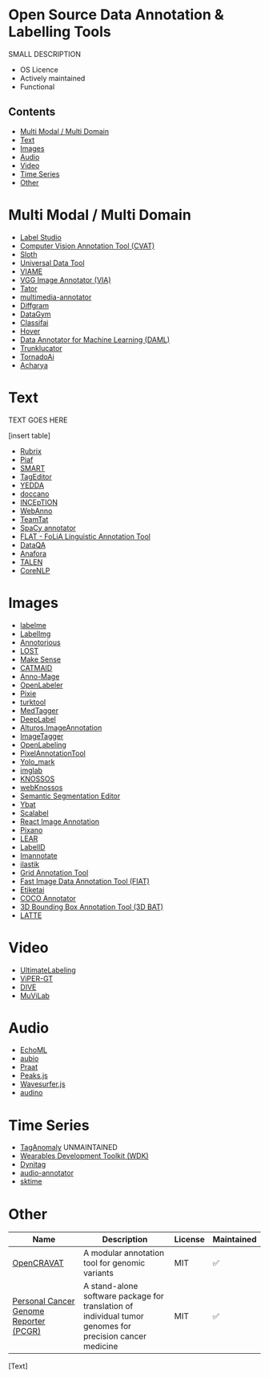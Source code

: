 # Open Source Data Annotation & Labelling Tools

SMALL DESCRIPTION

- OS Licence
- Actively maintained
- Functional


## Contents

- [Multi Modal / Multi Domain](#multi-modal-multi-domain)
- [Text](#text)
- [Images](#images)
- [Audio](#audio)
- [Video](#video)
- [Time Series](#time-series)
- [Other](#other)

# Multi Modal / Multi Domain

- [Label Studio](https://labelstud.io/)
- [Computer Vision Annotation Tool (CVAT)](https://github.com/openvinotoolkit/cvat)
- [Sloth](https://github.com/cvhciKIT/sloth)
- [Universal Data Tool](https://universaldatatool.com)
- [VIAME](https://www.viametoolkit.org)
- [VGG Image Annotator (VIA)](https://www.robots.ox.ac.uk/~vgg/software/via/)
- [Tator](https://github.com/cvisionai/tator)
- [multimedia-annotator](https://github.com/dsgou/annotator)
- [Diffgram](https://github.com/diffgram/diffgram)
- [DataGym](https://github.com/datagym-ai/datagym-core)
- [Classifai](https://github.com/CertifaiAI/classifai)
- [Hover](https://github.com/phurwicz/hover)
- [Data Annotator for Machine Learning (DAML)](https://github.com/vmware/data-annotator-for-machine-learning)
- [Trunklucator](https://github.com/Dumbris/trunklucator)
- [TornadoAi](https://github.com/slrbl/human-in-the-loop-machine-learning-tool-tornado)
- [Acharya](https://acharya.astutic.com)

# Text

TEXT GOES HERE

[insert table]

- [Rubrix](https://www.rubrix.ml)
- [Piaf](https://github.com/etalab/piaf)
- [SMART](https://github.com/RTIInternational/SMART)
- [TagEditor](https://github.com/d5555/TagEditor)
- [YEDDA](https://github.com/jiesutd/YEDDA)
- [doccano](https://github.com/doccano/doccano)
- [INCEpTION](https://github.com/inception-project/inception)
- [WebAnno](https://webanno.github.io/webanno/)
- [TeamTat](https://github.com/ncbi-nlp/TeamTat)
- [SpaCy annotator](https://github.com/ieriii/spacy-annotator)
- [FLAT - FoLiA Linguistic Annotation Tool](https://github.com/proycon/flat)
- [DataQA](https://github.com/dataqa/dataqa)
- [Anafora](https://github.com/weitechen/anafora)
- [TALEN](https://github.com/CogComp/talen)
- [CoreNLP](https://stanfordnlp.github.io/CoreNLP/)

# Images

- [labelme](https://github.com/wkentaro/labelme)
- [LabelImg](https://github.com/tzutalin/labelImg)
- [Annotorious](https://github.com/recogito/annotorious)
- [LOST](https://github.com/l3p-cv/lost)
- [Make Sense](https://github.com/SkalskiP/make-sense)
- [CATMAID](https://github.com/catmaid/CATMAID)
- [Anno-Mage](https://github.com/virajmavani/semi-auto-image-annotation-tool)
- [OpenLabeler](https://github.com/kinhong/OpenLabeler)
- [Pixie](https://github.com/buni-rock/Pixie)
- [turktool](https://github.com/jaxony/turktool)
- [MedTagger](https://github.com/medtagger/MedTagger)
- [DeepLabel](https://github.com/jveitchmichaelis/deeplabel)
- [Alturos.ImageAnnotation](https://github.com/AlturosDestinations/Alturos.ImageAnnotation)
- [ImageTagger](https://github.com/bit-bots/imagetagger)
- [OpenLabeling](https://github.com/Cartucho/OpenLabeling)
- [PixelAnnotationTool](https://github.com/abreheret/PixelAnnotationTool)
- [Yolo_mark](https://github.com/AlexeyAB/Yolo_mark)
- [imglab](https://github.com/NaturalIntelligence/imglab)
- [KNOSSOS](https://github.com/knossos-project/knossos)
- [webKnossos](https://github.com/scalableminds/webknossos)
- [Semantic Segmentation Editor](https://github.com/Hitachi-Automotive-And-Industry-Lab/semantic-segmentation-editor)
- [Ybat](https://github.com/drainingsun/ybat)
- [Scalabel](https://github.com/scalabel/scalabel)
- [React Image Annotation](https://github.com/Secretmapper/react-image-annotation)
- [Pixano](https://pixano.cea.fr)
- [LEAR](https://lear.inrialpes.fr/people/klaeser/software_image_annotation)
- [LabelID](https://sweppner.github.io/labeld/)
- [Imannotate](https://github.com/smileinnovation/imannotate)
- [ilastik](https://github.com/ilastik/ilastik)
- [Grid Annotation Tool](https://github.com/LukasBommes/Grid-Annotation-Tool)
- [Fast Image Data Annotation Tool (FIAT)](https://github.com/christopher5106/FastAnnotationTool)
- [Etiketai](https://github.com/aralroca/etiketai)
- [COCO Annotator](https://github.com/jsbroks/coco-annotator)
- [3D Bounding Box Annotation Tool (3D BAT)](https://github.com/walzimmer/3d-bat)
- [LATTE](https://github.com/bernwang/latte)

# Video

- [UltimateLabeling](https://github.com/alexandre01/UltimateLabeling)
- [ViPER-GT](http://viper-toolkit.sourceforge.net/products/gt/)
- [DIVE](https://github.com/Kitware/dive)
- [MuViLab](https://github.com/ale152/muvilab)

# Audio

- [EchoML](https://github.com/ritazh/EchoML)
- [aubio](https://aubio.org)
- [Praat](https://github.com/praat/praat)
- [Peaks.js](https://github.com/bbc/peaks.js)
- [Wavesurfer.js](https://github.com/katspaugh/wavesurfer.js)
- [audino](https://github.com/midas-research/audino)

# Time Series

- [TagAnomaly](https://github.com/Microsoft/TagAnomaly) UNMAINTAINED
- [Wearables Development Toolkit (WDK)](https://github.com/avenix/WDK)
- [Dynitag](https://github.com/dynilib/dynitag)
- [audio-annotator](https://github.com/CrowdCurio/audio-annotator)
- [sktime](https://www.sktime.org/en/stable/index.html)

# Other

| Name | Description | License | Maintained |
| ---- | ----------- | ------- | ---------- |
| [OpenCRAVAT](https://github.com/KarchinLab/open-cravat) | A modular annotation tool for genomic variants | MIT | ✅ |
| [Personal Cancer Genome Reporter (PCGR)](https://github.com/sigven/pcgr) | A stand-alone software package for translation of individual tumor genomes for precision cancer medicine | MIT | ✅ |
[Text]
